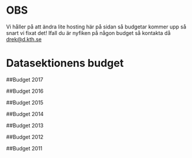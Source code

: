 # OBS
Vi håller på att ändra lite hosting här på sidan så budgetar kommer upp så snart vi fixat det! Ifall du är nyfiken på någon budget så kontakta då drek@d.kth.se


Datasektionens budget
=====================
##Budget 2017

##Budget 2016

##Budget 2015

##Budget 2014

##Budget 2013

##Budget 2012

##Budget 2011
